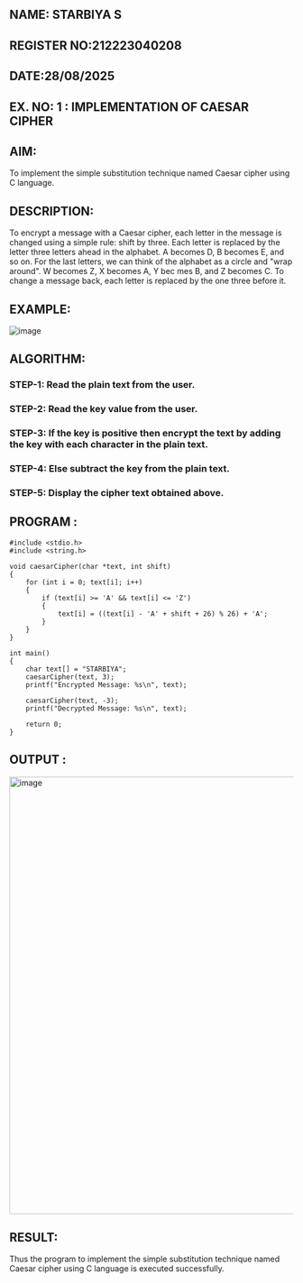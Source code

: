 ## NAME: STARBIYA S
## REGISTER NO:212223040208
## DATE:28/08/2025



## EX. NO: 1 : IMPLEMENTATION OF CAESAR CIPHER
 

## AIM:

To implement the simple substitution technique named Caesar cipher using C language.

## DESCRIPTION:

To encrypt a message with a Caesar cipher, each letter in the message is changed using a simple rule: shift by three. Each letter is replaced by the letter three letters ahead in the alphabet. A becomes D, B becomes E, and so on. For the last letters, we can think of the
alphabet as a circle and "wrap around". W becomes Z, X becomes A, Y bec mes B, and Z
becomes C. To change a message back, each letter is replaced by the one three before it.

## EXAMPLE:



![image](https://github.com/Hemamanigandan/CNS/assets/149653568/eb9c6c43-8c80-4cdd-b9d4-91705a311c79)


## ALGORITHM:

### STEP-1: Read the plain text from the user.
### STEP-2: Read the key value from the user.
### STEP-3: If the key is positive then encrypt the text by adding the key with each character in the plain text.
### STEP-4: Else subtract the key from the plain text.
### STEP-5: Display the cipher text obtained above.


## PROGRAM :
```
#include <stdio.h>
#include <string.h>

void caesarCipher(char *text, int shift) 
{
    for (int i = 0; text[i]; i++) 
    {
        if (text[i] >= 'A' && text[i] <= 'Z')
        {
            text[i] = ((text[i] - 'A' + shift + 26) % 26) + 'A';
        }
    }
}

int main() 
{
    char text[] = "STARBIYA"; 
    caesarCipher(text, 3);   
    printf("Encrypted Message: %s\n", text);
    
    caesarCipher(text, -3);  
    printf("Decrypted Message: %s\n", text);
    
    return 0;
}
```



## OUTPUT :
<img width="1612" height="776" alt="image" src="https://github.com/user-attachments/assets/055fe264-08b7-4a77-8753-cfbf0f1846cb" />

## RESULT:
Thus the program to implement the simple substitution technique named Caesar cipher using C language is executed successfully.

